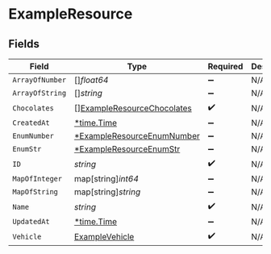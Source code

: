# ExampleResource


## Fields

| Field                                                                           | Type                                                                            | Required                                                                        | Description                                                                     |
| ------------------------------------------------------------------------------- | ------------------------------------------------------------------------------- | ------------------------------------------------------------------------------- | ------------------------------------------------------------------------------- |
| `ArrayOfNumber`                                                                 | []*float64*                                                                     | :heavy_minus_sign:                                                              | N/A                                                                             |
| `ArrayOfString`                                                                 | []*string*                                                                      | :heavy_minus_sign:                                                              | N/A                                                                             |
| `Chocolates`                                                                    | [][ExampleResourceChocolates](../../models/shared/exampleresourcechocolates.md) | :heavy_check_mark:                                                              | N/A                                                                             |
| `CreatedAt`                                                                     | [*time.Time](https://pkg.go.dev/time#Time)                                      | :heavy_minus_sign:                                                              | N/A                                                                             |
| `EnumNumber`                                                                    | [*ExampleResourceEnumNumber](../../models/shared/exampleresourceenumnumber.md)  | :heavy_minus_sign:                                                              | N/A                                                                             |
| `EnumStr`                                                                       | [*ExampleResourceEnumStr](../../models/shared/exampleresourceenumstr.md)        | :heavy_minus_sign:                                                              | N/A                                                                             |
| `ID`                                                                            | *string*                                                                        | :heavy_check_mark:                                                              | N/A                                                                             |
| `MapOfInteger`                                                                  | map[string]*int64*                                                              | :heavy_minus_sign:                                                              | N/A                                                                             |
| `MapOfString`                                                                   | map[string]*string*                                                             | :heavy_minus_sign:                                                              | N/A                                                                             |
| `Name`                                                                          | *string*                                                                        | :heavy_check_mark:                                                              | N/A                                                                             |
| `UpdatedAt`                                                                     | [*time.Time](https://pkg.go.dev/time#Time)                                      | :heavy_minus_sign:                                                              | N/A                                                                             |
| `Vehicle`                                                                       | [ExampleVehicle](../../models/shared/examplevehicle.md)                         | :heavy_check_mark:                                                              | N/A                                                                             |